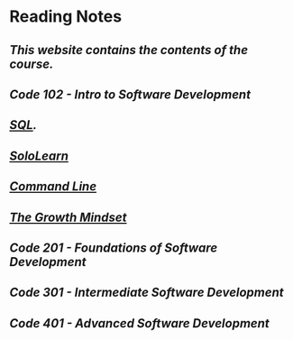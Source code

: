 # **Reading Notes**
## *This website contains the contents of the course.*
## *Code 102 - Intro to Software Development*
## *[SQL](https://github.com/hind-hb/reading-notes/blob/main/sql.md).*
## *[SoloLearn](https://github.com/hind-hb/reading-notes/blob/main/SoloLearn.md)*
## *[Command Line](https://github.com/hind-hb/reading-notes/blob/main/Command%20file.md)*
## *[The Growth Mindset](https://github.com/hind-hb/reading-notes/blob/main/The%20Growth%20Mindset.md)*




## *Code 201 - Foundations of Software Development*

## *Code 301 - Intermediate Software Development*

## *Code 401 - Advanced Software Development*
